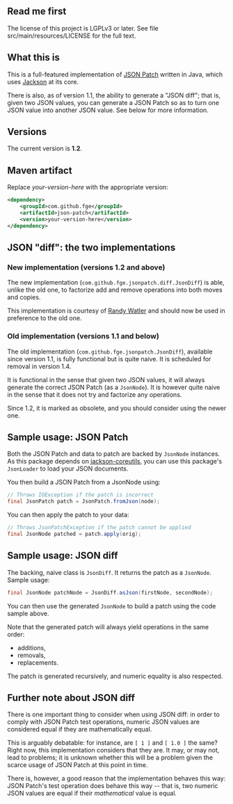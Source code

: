 ## Read me first

The license of this project is LGPLv3 or later. See file src/main/resources/LICENSE for the full
text.

## What this is

This is a full-featured implementation of [JSON
Patch](http://tools.ietf.org/html/draft-ietf-appsawg-json-patch-10) written in Java, which uses
[Jackson](http://jackson.codehaus.org) at its core.

There is also, as of version 1.1, the ability to generate a "JSON diff"; that is, given two JSON
values, you can generate a JSON Patch so as to turn one JSON value into another JSON value. See
below for more information.

## Versions

The current version is **1.2**.

## Maven artifact

Replace _your-version-here_ with the appropriate version:

```xml
<dependency>
    <groupId>com.github.fge</groupId>
    <artifactId>json-patch</artifactId>
    <version>your-version-here</version>
</dependency>
```

## JSON "diff": the two implementations

### New implementation (versions 1.2 and above)

The new implementation (`com.github.fge.jsonpatch.diff.JsonDiff`) is able, unlike the old one, to
factorize add and remove operations into both moves and copies.

This implementation is courtesy of [Randy Watler](https://github.com/rwatler) and should now be used
in preference to the old one.

### Old implementation (versions 1.1 and below)

The old implementation (`com.github.fge.jsonpatch.JsonDiff`), available since version 1.1, is fully
functional but is quite naive. It is scheduled for removal in version 1.4.

It is functional in the sense that given two JSON values, it will always generate the correct JSON
Patch (as a `JsonNode`). It is however quite naive in the sense that it does not try and factorize
any operations.

Since 1.2, it is marked as obsolete, and you should consider using the newer one.

## Sample usage: JSON Patch

Both the JSON Patch and data to patch are backed by `JsonNode` instances. As this package depends on
[jackson-coreutils](https://github.com/fge/jackson-coreutils), you can use this package's
`JsonLoader` to load your JSON documents.

You then build a JSON Patch from a JsonNode using:

```java
// Throws IOException if the patch is incorrect
final JsonPatch patch = JsonPatch.fromJson(node);
```

You can then apply the patch to your data:

```java
// Throws JsonPatchException if the patch cannot be applied
final JsonNode patched = patch.apply(orig);
```

## Sample usage: JSON diff

The backing, naive class is `JsonDiff`. It returns the patch as a `JsonNode`. Sample usage:

```java
final JsonNode patchNode = JsonDiff.asJson(firstNode, secondNode);
```

You can then use the generated `JsonNode` to build a patch using the code sample above.

Note that the generated patch will always yield operations in the same order:

* additions,
* removals,
* replacements.

The patch is generated recursively, and numeric equality is also respected.

## Further note about JSON diff

There is one important thing to consider when using JSON diff: in order to comply with JSON Patch
test operations, numeric JSON values are considered equal if they are mathematically equal.

This is arguably debatable: for instance, are `[ 1 ]` and `[ 1.0 ]` the same? Right now, this
implementation considers that they are. It may, or may not, lead to problems; it is unknown whether
this will be a problem given the scarce usage of JSON Patch at this point in time.

There is, however, a good reason that the implementation behaves this way: JSON Patch's test
operation does behave this way -- that is, two numeric JSON values are equal if their _mathematical_
value is equal.

